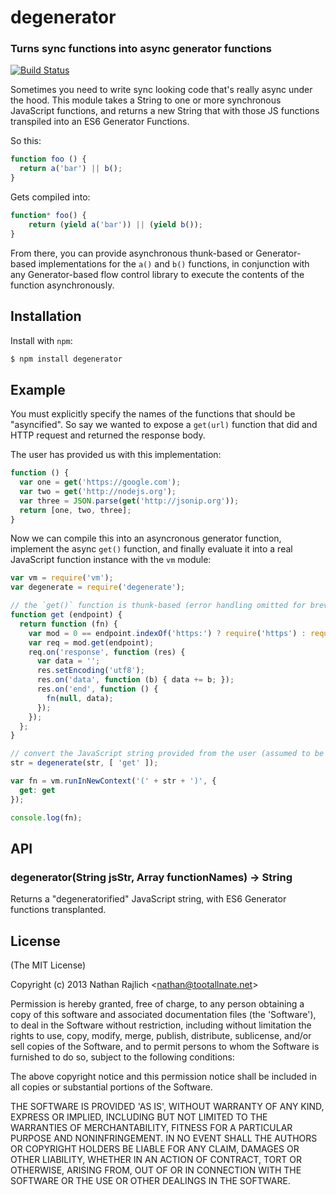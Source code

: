 degenerator
===========
### Turns sync functions into async generator functions
[![Build
Status](https://travis-ci.org/TooTallNate/node-degenerator.png?branch=master)](https://travis-ci.org/TooTallNate/node-degenerator)

Sometimes you need to write sync looking code that's really async under the hood.
This module takes a String to one or more synchronous JavaScript functions, and
returns a new String that with those JS functions transpiled into an ES6 Generator
Functions.

So this:

``` js
function foo () {
  return a('bar') || b();
}
```

Gets compiled into:

``` js
function* foo() {
    return (yield a('bar')) || (yield b());
}
```

From there, you can provide asynchronous thunk-based or Generator-based
implementations for the `a()` and `b()` functions, in conjunction with any
Generator-based flow control library to execute the contents of the
function asynchronously.


Installation
------------

Install with `npm`:

``` bash
$ npm install degenerator
```


Example
-------

You must explicitly specify the names of the functions that should be
"asyncified". So say we wanted to expose a `get(url)` function that did
and HTTP request and returned the response body.

The user has provided us with this implementation:

``` js
function () {
  var one = get('https://google.com');
  var two = get('http://nodejs.org');
  var three = JSON.parse(get('http://jsonip.org'));
  return [one, two, three];
}
```

Now we can compile this into an asyncronous generator function, implement the
async `get()` function, and finally evaluate it into a real JavaScript function
instance with the `vm` module:


``` js
var vm = require('vm');
var degenerate = require('degenerate');

// the `get()` function is thunk-based (error handling omitted for brevity)
function get (endpoint) {
  return function (fn) {
    var mod = 0 == endpoint.indexOf('https:') ? require('https') : require('http');
    var req = mod.get(endpoint);
    req.on('response', function (res) {
      var data = '';
      res.setEncoding('utf8');
      res.on('data', function (b) { data += b; });
      res.on('end', function () {
        fn(null, data);
      });
    });
  };
}

// convert the JavaScript string provided from the user (assumed to be `str` var)
str = degenerate(str, [ 'get' ]);

var fn = vm.runInNewContext('(' + str + ')', {
  get: get
});

console.log(fn);
```


API
---

### degenerator(String jsStr, Array functionNames) → String

Returns a "degeneratorified" JavaScript string, with ES6 Generator
functions transplanted.


License
-------

(The MIT License)

Copyright (c) 2013 Nathan Rajlich &lt;nathan@tootallnate.net&gt;

Permission is hereby granted, free of charge, to any person obtaining
a copy of this software and associated documentation files (the
'Software'), to deal in the Software without restriction, including
without limitation the rights to use, copy, modify, merge, publish,
distribute, sublicense, and/or sell copies of the Software, and to
permit persons to whom the Software is furnished to do so, subject to
the following conditions:

The above copyright notice and this permission notice shall be
included in all copies or substantial portions of the Software.

THE SOFTWARE IS PROVIDED 'AS IS', WITHOUT WARRANTY OF ANY KIND,
EXPRESS OR IMPLIED, INCLUDING BUT NOT LIMITED TO THE WARRANTIES OF
MERCHANTABILITY, FITNESS FOR A PARTICULAR PURPOSE AND NONINFRINGEMENT.
IN NO EVENT SHALL THE AUTHORS OR COPYRIGHT HOLDERS BE LIABLE FOR ANY
CLAIM, DAMAGES OR OTHER LIABILITY, WHETHER IN AN ACTION OF CONTRACT,
TORT OR OTHERWISE, ARISING FROM, OUT OF OR IN CONNECTION WITH THE
SOFTWARE OR THE USE OR OTHER DEALINGS IN THE SOFTWARE.
